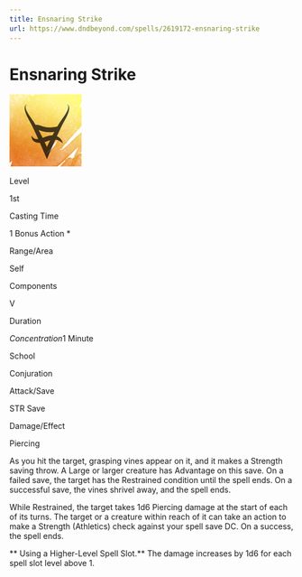 ```yaml
---
title: Ensnaring Strike
url: https://www.dndbeyond.com/spells/2619172-ensnaring-strike
---
```


# Ensnaring Strike

![Ensnaring Strike](ensnaring-strike.png)

Level

1st

Casting Time

1 Bonus Action *

Range/Area

Self

Components

V

Duration

*Concentration*1 Minute

School

Conjuration

Attack/Save

STR Save

Damage/Effect

Piercing

As you hit the target, grasping vines appear on it, and it makes a Strength saving throw. A Large or larger creature has Advantage on this save. On a failed save, the target has the Restrained condition until the spell ends. On a successful save, the vines shrivel away, and the spell ends.

While Restrained, the target takes 1d6 Piercing damage at the start of each of its turns. The target or a creature within reach of it can take an action to make a Strength (Athletics) check against your spell save DC. On a success, the spell ends.

** Using a Higher-Level Spell Slot.** The damage increases by 1d6 for each spell slot level above 1.